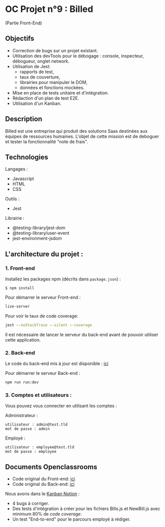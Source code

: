 # OC Projet n°9 : Billed
(Partie Front-End)

## Objectifs
- Correction de bugs sur un projet existant.
- Utilisation des devTools pour le débogage : console, inspecteur, débogueur, onglet network.
- Utilisation de Jest: 
  * rapports de test,
  * taux de couverture,
  * librairies pour manipuler le DOM,
  * données et fonctions mockées.
- Mise en place de tests unitaire et d'intégration.
- Rédaction d'un plan de test E2E.
- Utilisation d'un Kanban.

## Description
Billed est une entreprise qui produit des solutions Saas destinées aux équipes de ressources humaines.
L'objet de cette mission est de deboguer et tester la fonctionnalité "note de frais".

## Technologies
Langages :
- Javascript
- HTML
- CSS

Outils :
- Jest

Librairie :
- @testing-library/jest-dom
- @testing-library/user-event
- jest-environment-jsdom

## L'architecture du projet :
### 1. Front-end
Installez les packages npm (décrits dans `package.json`) :
```
$ npm install
```

Pour démarrer le serveur Front-end :
```cmd
live-server
```

Pour voir le taux de code coverage:
```cmd
jest --noStackTrace --silent --coverage
```

Il est nécessaire de lancer le serveur du back-end avant de pouvoir utiliser cette application.

### 2. Back-end
Le code du back-end mis à jour est disponible : [ici](https://github.com/KGabard/OC_P9_Billed_Backend)

Pour démarrer le serveur Back-end :

```cmd
npm run run:dev
```

### 3. Comptes et utilisateurs :
Vous pouvez vous connecter en utilisant les comptes :

Administrateur : 
```
utilisateur : admin@test.tld 
mot de passe : admin
```
Employé :
```
utilisateur : employee@test.tld
mot de passe : employee
```

## Documents Openclassrooms
- Code original du Front-end: [ici](https://github.com/OpenClassrooms-Student-Center/Billed-app-FR-Front)
- Code original du Back-end: [ici](https://github.com/OpenClassrooms-Student-Center/Billed-app-FR-back)

Nous avons dans le [Kanban Notion](https://www.notion.so/a7a612fc166747e78d95aa38106a55ec?v=2a8d3553379c4366b6f66490ab8f0b90) :

- 4 bugs à corriger.
- Des tests d'intégration à créer pour les fichiers Bills.js et NewBill.js avec minimum 80% de _code coverage_.
- Un test "End-to-end" pour le parcours employé à rédiger.